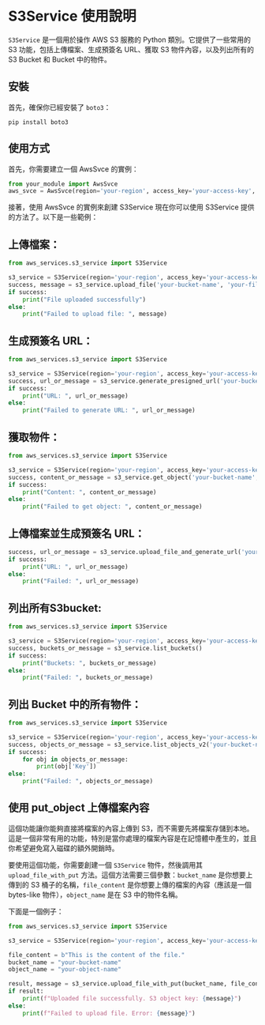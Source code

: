 # S3Service 使用說明

`S3Service` 是一個用於操作 AWS S3 服務的 Python 類別。它提供了一些常用的 S3 功能，包括上傳檔案、生成預簽名 URL、獲取 S3 物件內容，以及列出所有的 S3  Bucket 和 Bucket 中的物件。

## 安裝

首先，確保你已經安裝了 `boto3`：

```shell
pip install boto3
```

## 使用方式

首先，你需要建立一個 AwsSvce 的實例：
```python
from your_module import AwsSvce
aws_svce = AwsSvce(region='your-region', access_key='your-access-key', secret_key='your-secret-key')
```

接著，使用 AwsSvce 的實例來創建 S3Service 現在你可以使用 S3Service 提供的方法了。以下是一些範例：

## 上傳檔案：

```python
from aws_services.s3_service import S3Service

s3_service = S3Service(region='your-region', access_key='your-access-key', secret_key='your-secret-key')
success, message = s3_service.upload_file('your-bucket-name', 'your-file-name')
if success:
    print("File uploaded successfully")
else:
    print("Failed to upload file: ", message)

```
## 生成預簽名 URL：

```python
from aws_services.s3_service import S3Service

s3_service = S3Service(region='your-region', access_key='your-access-key', secret_key='your-secret-key')
success, url_or_message = s3_service.generate_presigned_url('your-bucket-name', 'your-object-name')
if success:
    print("URL: ", url_or_message)
else:
    print("Failed to generate URL: ", url_or_message)
```
## 獲取物件：

```python
from aws_services.s3_service import S3Service

s3_service = S3Service(region='your-region', access_key='your-access-key', secret_key='your-secret-key')
success, content_or_message = s3_service.get_object('your-bucket-name', 'your-object-name')
if success:
    print("Content: ", content_or_message)
else:
    print("Failed to get object: ", content_or_message)
```
## 上傳檔案並生成預簽名 URL：

```python
success, url_or_message = s3_service.upload_file_and_generate_url('your-bucket-name', 'your-file-name')
if success:
    print("URL: ", url_or_message)
else:
    print("Failed: ", url_or_message)

```
## 列出所有S3bucket:

```python
from aws_services.s3_service import S3Service

s3_service = S3Service(region='your-region', access_key='your-access-key', secret_key='your-secret-key')
success, buckets_or_message = s3_service.list_buckets()
if success:
    print("Buckets: ", buckets_or_message)
else:
    print("Failed: ", buckets_or_message)
```

## 列出 Bucket 中的所有物件：

```python
from aws_services.s3_service import S3Service

s3_service = S3Service(region='your-region', access_key='your-access-key', secret_key='your-secret-key')
success, objects_or_message = s3_service.list_objects_v2('your-bucket-name')
if success:
    for obj in objects_or_message:
        print(obj['Key'])
else:
    print("Failed: ", objects_or_message)
```

## 使用 put_object 上傳檔案內容

這個功能讓你能夠直接將檔案的內容上傳到 S3，而不需要先將檔案存儲到本地。這是一個非常有用的功能，特別是當你處理的檔案內容是在記憶體中產生的，並且你希望避免寫入磁碟的額外開銷時。

要使用這個功能，你需要創建一個 `S3Service` 物件，然後調用其 `upload_file_with_put` 方法。這個方法需要三個參數：`bucket_name` 是你想要上傳到的 S3 桶子的名稱，`file_content` 是你想要上傳的檔案的內容（應該是一個 bytes-like 物件），`object_name` 是在 S3 中的物件名稱。

下面是一個例子：

```python
from aws_services.s3_service import S3Service

s3_service = S3Service(region='your-region', access_key='your-access-key', secret_key='your-secret-key')

file_content = b"This is the content of the file."
bucket_name = "your-bucket-name"
object_name = "your-object-name"

result, message = s3_service.upload_file_with_put(bucket_name, file_content, object_name)
if result:
    print(f"Uploaded file successfully. S3 object key: {message}")
else:
    print(f"Failed to upload file. Error: {message}")
